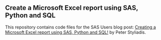 ## Create a Microsoft Excel report using SAS, Python and SQL
This repository contains code files for the SAS Users blog post:  [Creating a Microsoft Excel report using SAS, Python and SQL!](https://blogs.sas.com/content/sgf/2022/12/21/creating-a-microsoft-excel-report-using-sas-python-and-sql) by Peter Styliadis.